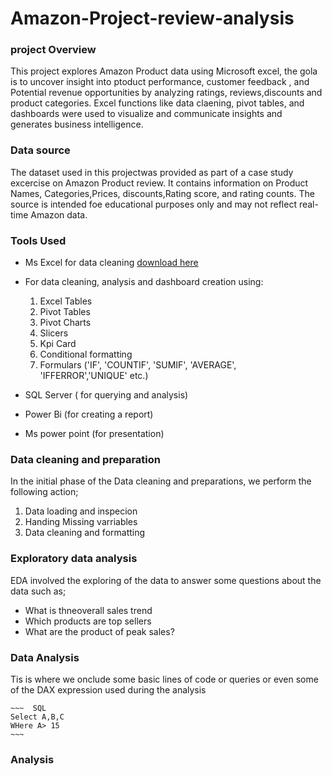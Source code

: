 # Amazon-Project-review-analysis


### project Overview
This project explores Amazon Product data using Microsoft excel,
the gola is to uncover insight into ptoduct performance, customer feedback , 
and Potential revenue opportunities by analyzing ratings, reviews,discounts and product categories.
Excel functions like data claening, pivot tables, and dashboards were used to visualize and communicate insights and generates business intelligence.

### Data source
The dataset used in this projectwas provided as part of a case study excercise on Amazon Product review.
It contains information on Product Names, Categories,Prices, discounts,Rating score, and rating counts. 
The source is intended foe educational purposes only and may not reflect real-time Amazon data.
### Tools Used
-  Ms Excel for data cleaning [download here](https://www.microsoft.com)
-  For data cleaning, analysis and dashboard creation using:
    1. Excel Tables
    2. Pivot Tables
    3. Pivot Charts
    4. Slicers
    5. Kpi Card
    6. Conditional formatting
    7. Formulars ('IF', 'COUNTIF', 'SUMIF', 'AVERAGE', 'IFFERROR','UNIQUE' etc.) 
   
-  SQL Server ( for querying and analysis)
-  Power Bi (for creating a report)
-  Ms power point (for presentation)
  ### Data cleaning and preparation
  In the initial phase of the Data cleaning and preparations, 
  we perform the following action;
1. Data loading and inspecion
2.  Handing Missing varriables
3.   Data cleaning and formatting

### Exploratory data analysis
EDA involved the exploring of the data to answer some questions about the data such as;
  - What is thneoverall sales trend
  - Which products are top sellers
  - What are the product of peak sales? 

### Data Analysis
Tis is where we onclude some basic lines of code or queries or even some of the 
DAX expression used during the analysis

    ~~~  SQL
    Select A,B,C
    WHere A> 15
    ~~~


### Analysis
